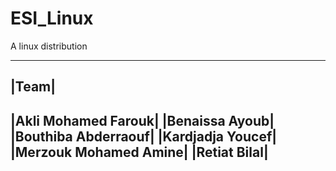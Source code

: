 # ESI_Linux
A linux distribution 

-------------------------
|Team|
-------------------------
|Akli Mohamed Farouk|
|Benaissa Ayoub|
|Bouthiba Abderraouf|
|Kardjadja Youcef|
|Merzouk Mohamed Amine|
|Retiat Bilal|
-------------------------
